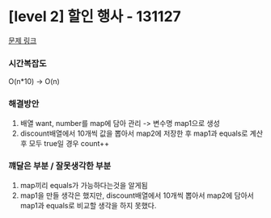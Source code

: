 # [level 2] 할인 행사 - 131127 

[문제 링크](https://school.programmers.co.kr/learn/courses/30/lessons/131127) 

### 시간복잡도
O(n*10) -> O(n)

### 해결방안
1. 배열 want, number를 map에 담아 관리 -> 변수명 map1으로 생성
2. discount배열에서 10개씩 값을 뽑아서 map2에 저장한 후 map1과 equals로 계산후 모두 true일 경우 count++

### 꺠달은 부분 / 잘못생각한 부분
1. map끼리 equals가 가능하다는것을 알게됨
2.  map1을 만들 생각은 했지만, discount배열에서 10개씩 뽑아서 map2에 담아서 map1과 equals로 비교할 생각을 하지 못했다. 
